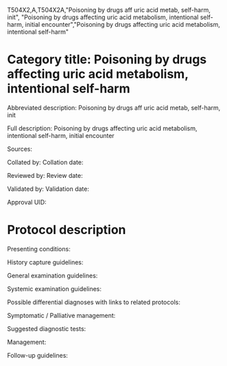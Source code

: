T504X2,A,T504X2A,"Poisoning by drugs aff uric acid metab, self-harm, init", "Poisoning by drugs affecting uric acid metabolism, intentional self-harm, initial encounter","Poisoning by drugs affecting uric acid metabolism, intentional self-harm"
# Category title: Poisoning by drugs affecting uric acid metabolism, intentional self-harm

Abbreviated description: Poisoning by drugs aff uric acid metab, self-harm, init

Full description: Poisoning by drugs affecting uric acid metabolism, intentional self-harm, initial encounter

Sources:

Collated by:
Collation date:

Reviewed by:
Review date:

Validated by:
Validation date:

Approval UID:

# Protocol description

Presenting conditions:

History capture guidelines:

General examination guidelines:

Systemic examination guidelines:

Possible differential diagnoses with links to related protocols:

Symptomatic / Palliative management:

Suggested diagnostic tests:

Management:

Follow-up guidelines:
